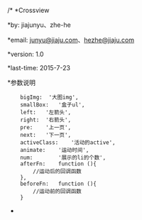 /*
*Crossview

*by:    jiajunyu、zhe-he

*email: junyu@jiaju.com、hezhe@jiaju.com

*version:   1.0

*last-time: 2015-7-23

*参数说明

        bigImg:  '大图img',
        smallBox:   '盒子ul',
        left:   '左箭头',
        right:  '右箭头',
        pre:    '上一页',
        next:   '下一页',
        activeClass:    '活动的active',
        animate:    '运动时间',
        num:        '展示的li的个数',
        afterFn:    function (){
            //运动后的回调函数    
        },
        beforeFn:   function (){
            //运动前的回调函数
        }
*
